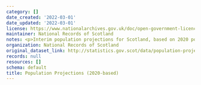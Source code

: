 ```yaml
---
category: []
date_created: '2022-03-01'
date_updated: '2022-03-01'
license: https://www.nationalarchives.gov.uk/doc/open-government-licence/version/3/
maintainer: National Records of Scotland
notes: <p>Interim population projections for Scotland, based on 2020 population estimates</p>
organization: National Records of Scotland
original_dataset_link: http://statistics.gov.scot/data/population-projections-2020-based
records: null
resources: []
schema: default
title: Population Projections (2020-based)
---
```

